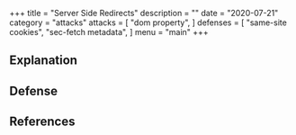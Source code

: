 +++
title = "Server Side Redirects"
description = ""
date = "2020-07-21"
category = "attacks"
attacks = [
    "dom property",
]
defenses = [
    "same-site cookies",
    "sec-fetch metadata",
]
menu = "main"
+++

## Explanation



## Defense

## References

[^1]: Protected tweets exposure through the url, [link](https://hackerone.com/reports/491473)
